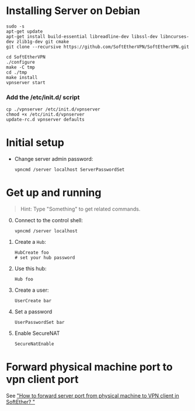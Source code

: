 # Installing Server on Debian 

```
sudo -s
apt-get update
apt-get install build-essential libreadline-dev libssl-dev libncurses-dev zlib1g-dev git cmake
git clone --recursive https://github.com/SoftEtherVPN/SoftEtherVPN.git

cd SoftEtherVPN
./configure
make -C tmp
cd ./tmp
make install
vpnserver start
```

### Add the /etc/init.d/ script 

```
cp ./vpnserver /etc/init.d/vpnserver
chmod +x /etc/init.d/vpnserver
update-rc.d vpnserver defaults
```

# Initial setup

* Change server admin password: 

      vpncmd /server localhost ServerPasswordSet

# Get up and running 

> Hint: Type "Something<ENTER>" to get related commands.

0. Connect to the control shell:

       vpncmd /server localhost

1. Create a `Hub`:

       HubCreate foo
       # set your hub password 

2. Use this hub: 

       Hub foo

3. Create a user:
    
       UserCreate bar

4. Set a password

       UserPasswordSet bar
 
5. Enable SecureNAT

       SecureNatEnable

# Forward physical machine port to vpn client port

See ["How to forward server port from physical machine to VPN client in SoftEther?
"](https://superuser.com/q/1408862/187576)


